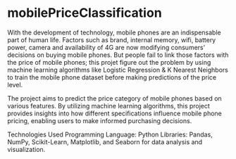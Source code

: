 # mobilePriceClassification

With the development of technology, mobile phones are an indispensable part of human life. Factors such as brand, internal memory, wifi, battery power, camera and availability of 4G are now modifying consumers’ decisions on buying mobile phones. But people fail to link those factors with the price of mobile phones; this projet  figure out the problem by using machine learning algorithms like Logistic Regression & K Nearest Neighbors  to train the mobile phone dataset before making predictions of the price level. 

The  project aims to predict the price category of mobile phones based on various features. By utilizing machine learning algorithms, this project provides insights into how different specifications influence mobile phone pricing, enabling users to make informed purchasing decisions.

Technologies Used
Programming Language: Python
Libraries: Pandas, NumPy, Scikit-Learn, Matplotlib, and Seaborn for data analysis and visualization.
